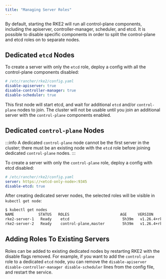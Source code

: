 ```yaml
---
title: "Managing Server Roles"
---
```


By default, starting the RKE2 will run all control-plane components, including the apiserver, controller-manager, scheduler, and etcd. It is possible to disable specific components in order to split the control-plane and etcd roles on to separate nodes.

## Dedicated `etcd` Nodes
To create a server with only the `etcd` role, deploy a config with all the control-plane components disabled:
```yaml
# /etc/rancher/rke2/config.yaml
disable-apiserver: true
disable-controller-manager: true
disable-scheduler: true
```

This first node will start etcd, and wait for additional `etcd` and/or `control-plane` nodes to join. The cluster will not be usable until you join an additional server with the `control-plane` components enabled.

## Dedicated `control-plane` Nodes
:::info
A dedicated `control-plane` node cannot be the first server in the cluster; there must be an existing node with the `etcd` role before joining dedicated `control-plane` nodes.
:::

To create a server with only the `control-plane` role, deploy a config with etcd disabled:
```yaml
# /etc/rancher/rke2/config.yaml
server: https://<etcd-only-node>:9345
disable-etcd: true
```

After creating dedicated server nodes, the selected roles will be visible in `kubectl get node`:
```bash
$ kubectl get nodes
NAME           STATUS   ROLES                       AGE     VERSION
rke2-server-1   Ready    etcd                        5h39m   v1.26.4+rke2r1
rke2-server-2   Ready    control-plane,master        5h39m   v1.26.4+rke2r1
```

## Adding Roles To Existing Servers

Roles can be added to existing dedicated nodes by restarting RKE2 with the disable flags removed. For example, if you want to add the `control-plane` role to a dedicated `etcd` node, you can remove the `disable-apiserver disable-controller-manager disable-scheduler` lines from the config file, and restart the service.
